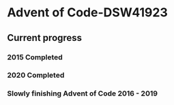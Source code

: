# Advent of Code-DSW41923
## Current progress
### 2015 Completed
### 2020 Completed
### Slowly finishing Advent of Code 2016 - 2019
